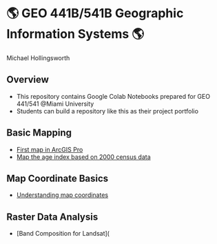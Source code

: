 # :earth_americas: GEO 441B/541B Geographic Information Systems :earth_americas:

Michael Hollingsworth

## Overview
- This repository contains Google Colab Notebooks prepared for GEO 441/541 @Miami University
- Students can build a repository like this as their project portfolio

## Basic Mapping

- [First map in ArcGIS Pro](https://github.com/MHolli44/gis-project-portfolio-geo441/blob/main/basic-mapping/first-arcgis-mapping.ipynb)
- [Map the age index based on 2000 census data](https://github.com/MHolli44/gis-project-portfolio-geo441/blob/main/basic-mapping/age-index-mapping.ipynb)

## Map Coordinate Basics

- [Understanding map coordinates](https://github.com/MHolli44/gis-project-portfolio-geo441/blob/main/map-coordinate-basics/understanding-coordinates.ipynb)

## Raster Data Analysis
- [Band Composition for Landsat](
